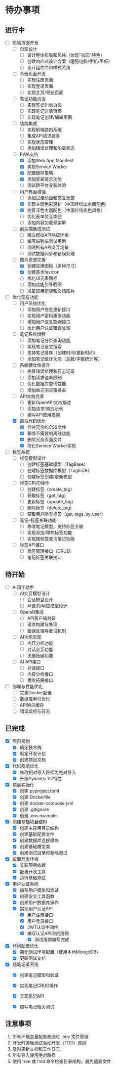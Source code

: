 # 待办事项

## 进行中
- [ ] 前端页面开发
  - [ ] 页面设计
    - [ ] 设计整体布局和风格（体现"拙园"特色）
    - [ ] 创建响应式设计方案（适配电脑/手机/平板）
    - [ ] 设计组件库和样式系统
  - [ ] 基础页面开发
    - [ ] 实现注册页面
    - [ ] 实现登录页面
    - [ ] 实现主页/导航页面
  - [ ] 笔记功能页面
    - [ ] 实现笔记列表页面
    - [ ] 实现笔记详情页面
    - [ ] 实现笔记创建/编辑页面
  - [ ] 功能集成
    - [ ] 实现前端路由系统
    - [ ] 集成API请求服务
    - [ ] 实现状态管理
    - [ ] 添加错误处理和加载状态
  - [ ] PWA支持
    - [x] 添加Web App Manifest
    - [x] 实现Service Worker
    - [x] 配置缓存策略
    - [x] 添加安装提示功能
    - [ ] 测试跨平台安装体验
  - [ ] 用户界面增强
    - [ ] 添加过渡动画和交互反馈
    - [x] 实现主题色彩更新（中国传统山水画配色）
    - [x] 完善深色主题配色（中国传统夜色风格）
    - [ ] 优化表单交互体验
    - [ ] 添加内容加载骨架屏
  - [ ] 前后端集成测试
    - [ ] 建立模拟API响应环境
    - [ ] 编写端到端测试用例
    - [ ] 测试所有API交互场景
    - [ ] 测试数据同步和错误处理
  - [ ] 图片资源完善
    - [x] 创建应用图标（多种尺寸）
    - [x] 创建基本favicon
    - [ ] 优化UI元素图标
    - [ ] 添加功能引导截图
    - [ ] 准备应用商店和文档图片

- [ ] 优化现有功能
  - [ ] 用户系统优化
    - [ ] 添加用户信息更新接口
    - [ ] 实现用户密码重置功能
    - [ ] 增加用户信息查询接口
    - [ ] 优化用户认证错误处理
  - [ ] 笔记系统增强
    - [ ] 添加笔记分页查询功能
    - [ ] 实现笔记全文搜索
    - [ ] 支持笔记排序（创建时间/更新时间）
    - [ ] 添加笔记统计功能（总数/字数统计等）
  - [ ] 系统健壮性提升
    - [ ] 完善错误处理和日志记录
    - [ ] 添加请求速率限制
    - [ ] 优化数据库查询性能
    - [ ] 增加单元测试覆盖率
  - [ ] API文档完善
    - [ ] 更新OpenAPI文档描述
    - [ ] 添加请求/响应示例
    - [ ] 编写API使用指南
  - [x] 前端代码优化
    - [x] 合并冗余的CSS文件
    - [x] 移除不需要的离线功能
    - [x] 删除冗余页面文件
    - [x] 简化Service Worker实现

- [ ] 标签系统
  - [ ] 标签模型设计
    - [ ] 创建标签基础模型（TagBase）
    - [ ] 创建标签数据库模型（TagInDB）
    - [ ] 创建标签创建/更新模型
  - [ ] 标签CRUD操作
    - [ ] 创建标签（create_tag）
    - [ ] 获取标签（get_tag）
    - [ ] 更新标签（update_tag）
    - [ ] 删除标签（delete_tag）
    - [ ] 获取用户所有标签（get_tags_by_user）
  - [ ] 笔记-标签关联功能
    - [ ] 修改笔记模型，支持标签关联
    - [ ] 实现添加/移除标签功能
    - [ ] 实现按标签查询笔记功能
  - [ ] 标签API接口
    - [ ] 标签管理接口（CRUD）
    - [ ] 笔记标签关联接口

## 待开始
- [ ] AI园丁助手
  - [ ] AI交互模型设计
    - [ ] 会话模型设计
    - [ ] AI请求/响应模型设计
  - [ ] OpenAI集成
    - [ ] API客户端封装
    - [ ] 请求构建与处理
    - [ ] 错误处理与重试机制
  - [ ] AI功能实现
    - [ ] 内容分析功能
    - [ ] 对话交互功能
    - [ ] 思维拓展功能
  - [ ] AI API接口
    - [ ] 对话接口
    - [ ] 内容分析接口
    - [ ] 思维拓展接口
- [ ] 部署与性能优化
  - [ ] 完善Docker配置
  - [ ] 数据库索引优化
  - [ ] API响应缓存
  - [ ] 错误监控与日志

## 已完成
- [x] 项目规划
  - [x] 确定技术栈
  - [x] 制定开发计划
  - [x] 创建项目文档
- [x] 代码规范优化
  - [x] 修改相对导入路径为绝对导入
  - [x] 升级Pydantic V2特性
- [x] 项目初始化
  - [x] 创建 pyproject.toml
  - [x] 创建 Dockerfile
  - [x] 创建 docker-compose.yml
  - [x] 创建 .gitignore
  - [x] 创建 .env.example
- [x] 创建基础项目结构
  - [x] 创建主应用目录结构
  - [x] 创建基础配置文件
  - [x] 创建数据库连接模块
  - [x] 创建基础模型类
  - [x] 创建测试目录和基础测试
- [x] 设置开发环境
  - [x] 安装项目依赖
  - [x] 配置开发工具
  - [x] 运行基础测试
- [x] 用户认证系统
  - [x] 编写用户模型和测试
  - [x] 创建安全工具函数
  - [x] 创建用户数据库操作
  - [x] 实现用户认证API
    - [x] 用户注册接口
    - [x] 用户登录接口
    - [x] JWT认证中间件
    - [x] 编写认证API测试用例
      - [x] 测试用例编写完成
- [x] 环境配置优化
  - [x] 简化测试环境配置（使用本地MongoDB）
  - [x] 更新测试文档
- [x] 随笔记录系统
  - [x] 创建笔记模型和验证
  - [x] 实现笔记CRUD操作
  - [x] 实现笔记API
  - [x] 编写笔记相关测试


## 注意事项
1. 所有环境变量配置都通过 .env 文件管理
2. 开发时遵循测试驱动开发（TDD）原则
3. 及时更新文档和工作日志
4. 所有导入使用绝对路径
5. 使用 tree 或 find 命令检查目录结构，避免遗漏文件
